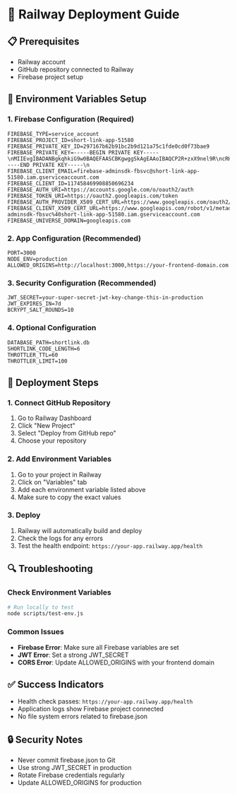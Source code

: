 # 🚀 Railway Deployment Guide

## 📋 Prerequisites

- Railway account
- GitHub repository connected to Railway
- Firebase project setup

## 🔧 Environment Variables Setup

### 1. Firebase Configuration (Required)

```
FIREBASE_TYPE=service_account
FIREBASE_PROJECT_ID=short-link-app-51580
FIREBASE_PRIVATE_KEY_ID=297167b62b91bc2b9d121a75c1fde0cd0f73bae9
FIREBASE_PRIVATE_KEY=-----BEGIN PRIVATE KEY-----\nMIIEvgIBADANBgkqhkiG9w0BAQEFAASCBKgwggSkAgEAAoIBAQCP2R+zxX9nel9R\ncRHOrfPz948yHLIrKSKevs43pjUBiA1e9kELtGiDmLg8zMaF56xjlVBNhcBPrtHC\nPV7iUQeE33I1BRkrOHaalNgm0ZcUAV3ZSs1W1pZlGyEGBE6w/n9N+eqYNIpZi8YK\n0jrSE4B2OL+Nnz6u4dN8v+oQEwIyOu8CMnoBlUjZpkwSNbmaljEBWfGy6r35hbSY\ntlv+KjXOXPsn0dV/xkTx4a/qSnVuKj3WiftolhHzHzT2IqECMSXlX0cNXKOzQpKU\nOkp1qtXg8fVczf8CIwNIPxoYyGONzQ000HXH+IOVUqdqWA+WNJWFPWdHzRE07P9n\nQlxLYz0nAgMBAAECggEAObiEvZS2ylVy0RG/dQEdPlysk42rOqFveGaVBgSGCX7H\n6r6CnElAlOmfqBn9YTb02CLOjcTpRbAfEEOjAspD65/jyn2ou0yVXvLyByWb61Wf\nDHW1Dq7du2VW63yn/OKqP6ZUac3PZB4vkiEIpEpaBlZAGvp24yLPw6OYrumJvJCK\nWvXAHAV5utktYnBL0fCkcPqNZwqRV6Vq9wuFMYMHH/bx3TIq3QwZkGZZDqnGLGvA\nIs00coSaLaKWZc+8eq0XHKlut6bXC/DVPCR9ej0JdxRoJoUEQ2v2xaYaXgRT3lw+\nqaIppMQ0qXuLSu6Eyyh4353qkYl/H0/1US/8deBjlQKBgQDB5fGIRKSFynWh+o1S\naEOeEgDYKtNne2GSpBB8U8/7V6kJCnYzyIFAld5z56S8hiPH6nKFGPQYw/ej4HOm\n0hKmDA1w0WUteG4LEzpHRCvIEW2P+buFwy3XGCMpzOfviBvhuJzzVti8zsoA+YKM\n4SZtow+NshEKQb20p52smu6d8wKBgQC963yBepygdXWnBlt9tzUUKuuFgPwt0tw7\nByTme/0M/OBi+mopBuy3fSVQ9Z53c+eii7+LiRn2UeK3oCjEIHXIi7G4eWg1PN7s\noP77+kfTnrLVYF++1KRhxFiz8c3P76HJ6PCztxCk+/xB7zUtQjTxk8cAFhswE4mV\n5krQQN9M/QKBgBVO0aYp9PKG9zpfsFwX/SZH0DPxMN40XtqgkPc4tqhmT7sgnTC/\nngSc859FG4NkMlZr2z3pKhn2nyYxKkRw3X/F30xAlp/SljU9XbArO6x2zdV+mi7u\n7gCvNF4JmItoJ7g8c3MCXjsRdn147fHRZEm0G6d0pA6+frx1lww60nIlAoGBAL2v\nZTss6yKYLloTz21QfoMWGwXMPhLGd4+9Iu3RCHzgVHyG/2DaubLKG2sw5oUIDmIa\nkcUbugJ65qXgINdCVGFopKhLGfmSQlS0t/eTkgmah6L2DqraVxQOt0mCSL1V6ZFw\nRng4bzdZNinkcIgziA2AO1GqwpzR5qkAydgV8vFBAoGBAME9ARMZXor/+PUZ+1xt\nnGL6UKsxDEO1aGAh6OZzBIjETII+CMcPCKtsR1p+M5aoIX3coRIXN3b8gcca8eEu\n8xfU0SuV8w9qnD9W016Lyr9L4QMdiNU32HOXtcHs0U3CsHcXwl7IJNsdfyrFOVGi\nhDrsg87dDUoSTcIBM/TMKCcN\n-----END PRIVATE KEY-----\n
FIREBASE_CLIENT_EMAIL=firebase-adminsdk-fbsvc@short-link-app-51580.iam.gserviceaccount.com
FIREBASE_CLIENT_ID=117458469908850696234
FIREBASE_AUTH_URI=https://accounts.google.com/o/oauth2/auth
FIREBASE_TOKEN_URI=https://oauth2.googleapis.com/token
FIREBASE_AUTH_PROVIDER_X509_CERT_URL=https://www.googleapis.com/oauth2/v1/certs
FIREBASE_CLIENT_X509_CERT_URL=https://www.googleapis.com/robot/v1/metadata/x509/firebase-adminsdk-fbsvc%40short-link-app-51580.iam.gserviceaccount.com
FIREBASE_UNIVERSE_DOMAIN=googleapis.com
```

### 2. App Configuration (Recommended)

```
PORT=3000
NODE_ENV=production
ALLOWED_ORIGINS=http://localhost:3000,https://your-frontend-domain.com
```

### 3. Security Configuration (Recommended)

```
JWT_SECRET=your-super-secret-jwt-key-change-this-in-production
JWT_EXPIRES_IN=7d
BCRYPT_SALT_ROUNDS=10
```

### 4. Optional Configuration

```
DATABASE_PATH=shortlink.db
SHORTLINK_CODE_LENGTH=6
THROTTLER_TTL=60
THROTTLER_LIMIT=100
```

## 🚀 Deployment Steps

### 1. Connect GitHub Repository

1. Go to Railway Dashboard
2. Click "New Project"
3. Select "Deploy from GitHub repo"
4. Choose your repository

### 2. Add Environment Variables

1. Go to your project in Railway
2. Click on "Variables" tab
3. Add each environment variable listed above
4. Make sure to copy the exact values

### 3. Deploy

1. Railway will automatically build and deploy
2. Check the logs for any errors
3. Test the health endpoint: `https://your-app.railway.app/health`

## 🔍 Troubleshooting

### Check Environment Variables

```bash
# Run locally to test
node scripts/test-env.js
```

### Common Issues

- **Firebase Error**: Make sure all Firebase variables are set
- **JWT Error**: Set a strong JWT_SECRET
- **CORS Error**: Update ALLOWED_ORIGINS with your frontend domain

## ✅ Success Indicators

- Health check passes: `https://your-app.railway.app/health`
- Application logs show Firebase project connected
- No file system errors related to firebase.json

## 🔒 Security Notes

- Never commit firebase.json to Git
- Use strong JWT_SECRET in production
- Rotate Firebase credentials regularly
- Update ALLOWED_ORIGINS for production

